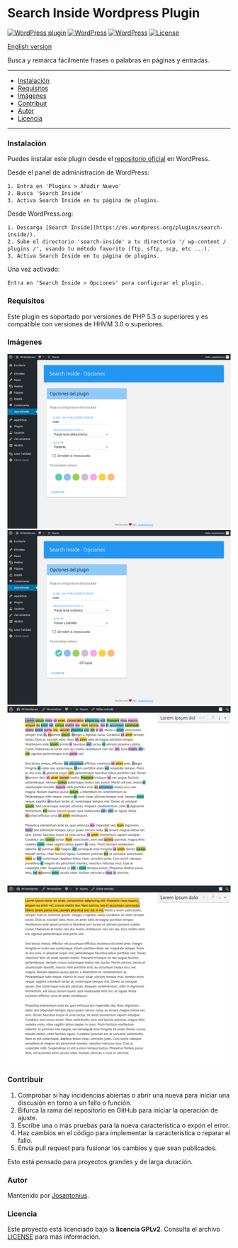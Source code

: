 # Search Inside Wordpress Plugin

[![WordPress plugin](https://img.shields.io/wordpress/plugin/v/search-inside.svg)](https://wordpress.org/plugins/search-inside/) [![WordPress](https://img.shields.io/wordpress/plugin/dt/search-inside.svg)](https://wordpress.org/plugins/search-inside/) [![WordPress](https://img.shields.io/wordpress/v/search-inside.svg)](https://wordpress.org/plugins/search-inside/) [![License](https://poser.pugx.org/search-inside/searchinside/license)](https://github.com/Search-Inside/SearchInside/blob/master/LICENSE)

[English version](README.md)

Busca y remarca fácilmente frases o palabras en páginas y entradas.

---

- [Instalación](#instalación)
- [Requisitos](#requisitos)
- [Imágenes](#imagenes)
- [Contribuir](#contribuir)
- [Autor](#autor)
- [Licencia](#licencia)

---

### Instalación 

Puedes instalar este plugin desde el [repositorio oficial](https://es.wordpress.org/plugins/search-inside/) en WordPress.

Desde el panel de administración de WordPress:

	1. Entra en 'Plugins > Añadir Nuevo'
	2. Busca 'Search Inside'
	3. Activa Search Inside en tu página de plugins.

Desde WordPress.org:

	1. Descarga [Search Inside](https://es.wordpress.org/plugins/search-inside/).
	2. Sube el directorio 'search-inside' a tu directorio '/ wp-content / plugins /', usando tu método favorito (ftp, sftp, scp, etc ...).
	3. Activa Search Inside en tu página de plugins.

Una vez activado:

	Entra en 'Search Inside > Opciones' para configurar el plugin.
    
### Requisitos

Este plugin es soportado por versiones de PHP 5.3 o superiores y es compatible con versiones de HHVM 3.0 o superiores.

### Imágenes

![image](assets/screenshot-2.png)
![image](assets/screenshot-4.png)
![image](assets/screenshot-5.png)
![image](assets/screenshot-6.png)

### Contribuir
1. Comprobar si hay incidencias abiertas o abrir una nueva para iniciar una discusión en torno a un fallo o función.
1. Bifurca la rama del repositorio en GitHub para iniciar la operación de ajuste.
1. Escribe una o más pruebas para la nueva característica o expón el error.
1. Haz cambios en el código para implementar la característica o reparar el fallo.
1. Envía pull request para fusionar los cambios y que sean publicados.

Esto está pensado para proyectos grandes y de larga duración.

### Autor

Mantenido por [Josantonius](https://github.com/Josantonius/).

### Licencia

Este proyecto está licenciado bajo la **licencia GPLv2**. Consulta el archivo [LICENSE](license/LICENSE) para más información.